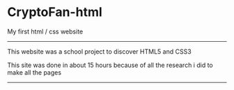 # CryptoFan-html
My first html / css website

---------------------------------------------------------
This website was a school project to discover HTML5 and CSS3

This site was done in about 15 hours because of all the research i did to make all the pages

---------------------------------------------------------
